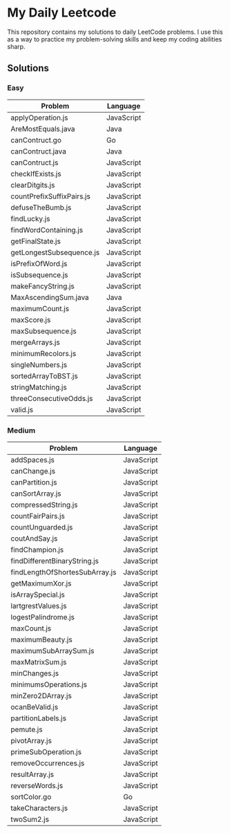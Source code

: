 # My Daily Leetcode

This repository contains my solutions to daily LeetCode problems. I use this as a way to practice my problem-solving skills and keep my coding abilities sharp.

## Solutions

### Easy

| Problem | Language |
| --- | --- |
| applyOperation.js | JavaScript |
| AreMostEquals.java | Java |
| canContruct.go | Go |
| canContruct.java | Java |
| canContruct.js | JavaScript |
| checkIfExists.js | JavaScript |
| clearDitgits.js | JavaScript |
| countPrefixSuffixPairs.js | JavaScript |
| defuseTheBumb.js | JavaScript |
| findLucky.js | JavaScript |
| findWordContaining.js | JavaScript |
| getFinalState.js | JavaScript |
| getLongestSubsequence.js | JavaScript |
| isPrefixOfWord.js | JavaScript |
| isSubsequence.js | JavaScript |
| makeFancyString.js | JavaScript |
| MaxAscendingSum.java | Java |
| maximumCount.js | JavaScript |
| maxScore.js | JavaScript |
| maxSubsequence.js | JavaScript |
| mergeArrays.js | JavaScript |
| minimumRecolors.js | JavaScript |
| singleNumbers.js | JavaScript |
| sortedArrayToBST.js | JavaScript |
| stringMatching.js | JavaScript |
| threeConsecutiveOdds.js | JavaScript |
| valid.js | JavaScript |

### Medium

| Problem | Language |
| --- | --- |
| addSpaces.js | JavaScript |
| canChange.js | JavaScript |
| canPartition.js | JavaScript |
| canSortArray.js | JavaScript |
| compressedString.js | JavaScript |
| countFairPairs.js | JavaScript |
| countUnguarded.js | JavaScript |
| coutAndSay.js | JavaScript |
| findChampion.js | JavaScript |
| findDifferentBinaryString.js | JavaScript |
| findLengthOfShortesSubArray.js | JavaScript |
| getMaximumXor.js | JavaScript |
| isArraySpecial.js | JavaScript |
| lartgrestValues.js | JavaScript |
| logestPalindrome.js | JavaScript |
| maxCount.js | JavaScript |
| maximumBeauty.js | JavaScript |
| maximumSubArraySum.js | JavaScript |
| maxMatrixSum.js | JavaScript |
| minChanges.js | JavaScript |
| minimumsOperations.js | JavaScript |
| minZero2DArray.js | JavaScript |
| ocanBeValid.js | JavaScript |
| partitionLabels.js | JavaScript |
| pemute.js | JavaScript |
| pivotArray.js | JavaScript |
| primeSubOperation.js | JavaScript |
| removeOccurrences.js | JavaScript |
| resultArray.js | JavaScript |
| reverseWords.js | JavaScript |
| sortColor.go | Go |
| takeCharacters.js | JavaScript |
| twoSum2.js | JavaScript |